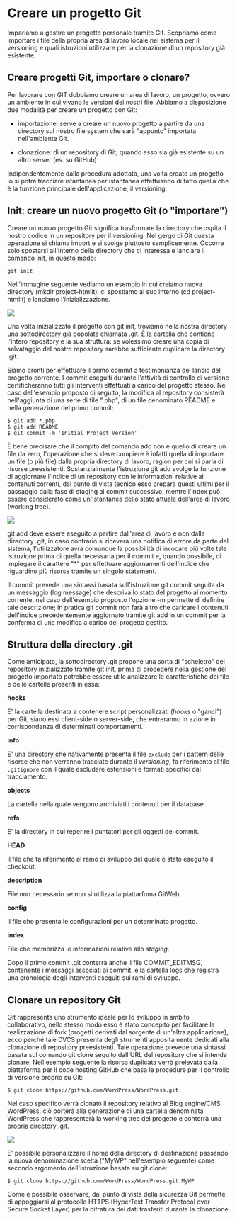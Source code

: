 # Creare un progetto Git

Impariamo a gestire un progetto personale tramite Git. Scopriamo come importare i file della propria area di lavoro locale nel sistema per il versioning e quali istruzioni utilizzare per la clonazione di un repository già esistente.


## Creare progetti Git, importare o clonare?

Per lavorare con GIT dobbiamo creare un area di lavoro, un progetto, ovvero un ambiente in cui vivano le versioni dei nostri file. Abbiamo a disposizione due modalità per creare un progetto con Git:

- importazione: serve a creare un nuovo progetto a partire da una directory sul nostro file system che sarà "appunto" importata nell'ambiente Git.

- clonazione: di un repository di Git, quando esso sia già esistente su un altro server (es. su GitHub)


Indipendentemente dalla procedura adottata, una volta creato un progetto lo si potrà tracciare istantanea per istantanea effettuando di fatto quella che è la funzione principale dell'applicazione, il versioning.

## Init: creare un nuovo progetto Git (o "importare")

Creare un nuovo progetto Git significa trasformare la directory che ospita il nostro codice in un repository per il versioning. Nel gergo di Git questa operazione si chiama import e si svolge piuttosto semplicemente. Occorre solo spostarsi all'interno della directory che ci interessa e lanciare il comando init, in questo modo:


```
git init
```

Nell'immagine seguente vediamo un esempio in cui creiamo nuova directory (mkdir project-htmlit), ci spostiamo al suo interno (cd project-htmlit) e lanciamo l'inizializzazione.

![](https://static.html.it/app/uploads/2015/07/11.png)

Una volta inizializzato il progetto con git init, troviamo nella nostra directory una sottodirectory già popolata chiamata .git. È la cartella che contiene l'intero repository e la sua struttura: se volessimo creare una copia di salvataggio del nostro repository sarebbe sufficiente duplicare la directory .git.

Siamo pronti per effettuare il primo commit a testimonianza del lancio del progetto corrente. I commit eseguiti durante l'attività di controllo di versione certificheranno tutti gli interventi effettuati a carico del progetto stesso. Nel caso dell'esempio proposto di seguito, la modifica al repository consisterà nell'aggiunta di una serie di file ".php", di un file denominato README e nella generazione del primo commit:

```
$ git add *.php
$ git add README
$ git commit -m 'Initial Project Version'
```

È bene precisare che il compito del comando add non è quello di creare un file da zero, l'operazione che si deve compiere è infatti quella di importare un file (o più file) dalla propria directory di lavoro, ragion per cui si parla di risorse preesistenti. Sostanzialmente l'istruzione git add svolge la funzione di aggiornare l'indice di un repository con le informazioni relative ai contenuti correnti, dal punto di vista tecnico esso prepara questi ultimi per il passaggio dalla fase di staging al commit successivo, mentre l'index può essere considerato come un'istantanea dello stato attuale dell'area di lavoro (working tree).

![](https://static.html.it/app/uploads/2015/07/21.png)

git add deve essere eseguito a partire dall'area di lavoro e non dalla directory .git, in caso contrario si riceverà una notifica di errore da parte del sistema, l'utilizzatore avrà comunque la possibilità di invocare più volte tale istruzione prima di quella necessaria per il commit e, quando possibile, di impiegare il carattere "*" per effettuare aggiornamenti dell'indice che riguardino più risorse tramite un singolo statement.

Il commit prevede una sintassi basata sull'istruzione git commit seguita da un messaggio (log message) che descriva lo stato del progetto al momento corrente, nel caso dell'esempio proposto l'opzione -m permette di definire tale descrizione; in pratica git commit non farà altro che caricare i contenuti dell'indice precedentemente aggiornato tramite git add in un commit per la conferma di una modifica a carico del progetto gestito.

## Struttura della directory .git

Come anticipato, la sottodirectory .git propone una sorta di "scheletro" del repository inizializzato tramite git init, prima di procedere nella gestione del progetto importato potrebbe essere utile analizzare le caratteristiche dei file e delle cartelle presenti in essa:




**hooks**

E' la cartella destinata a contenere script personalizzati (_hooks_ o "ganci") per Git, siano essi client-side o server-side, che entreranno in azione in corrispondenza di determinati comportamenti.

**info**

E' una directory che nativamente presenta il file `exclude` per i pattern delle risorse che non verranno tracciate durante il _versioning_, fa riferimento al file `.gitignore` con il quale escludere estensioni e formati specifici dal tracciamento.

**objects**

La cartella nella quale vengono archiviati i contenuti per il database.

**refs**

E' la directory in cui reperire i puntatori per gli oggetti dei commit.

**HEAD**

Il file che fa riferimento al ramo di sviluppo del quale è stato eseguito il checkout.

**description**

File non necessario se non si utilizza la piattarfoma GitWeb.

**config**

Il file che presenta le configurazioni per un determinato progetto.

**index**

File che memorizza le informazioni relative allo _staging_.


Dopo il primo commit .git conterrà anche il file COMMIT_EDITMSG, contenente i messaggi associati ai commit, e la cartella logs che registra una cronologia degli interventi eseguiti sui rami di sviluppo.

## Clonare un repository Git

Git rappresenta uno strumento ideale per lo sviluppo in ambito collaborativo, nello stesso modo esso è stato concepito per facilitare la realizzazione di fork (progetti derivati dal sorgente di un'altra applicazione), ecco perché tale DVCS presenta degli strumenti appositamente dedicati alla clonazione di repository preesistenti. Tale operazione prevede una sintassi basata sul comando git clone seguito dall'URL del repository che si intende clonare. Nell'esempio seguente la risorsa duplicata verrà prelevata dalla piattaforma per il code hosting GitHub che basa le procedure per il controllo di versione proprio su Git:

```
$ git clone https://github.com/WordPress/WordPress.git
```

Nel caso specifico verrà clonato il repository relativo al Blog engine/CMS WordPress, ciò porterà alla generazione di una cartella denominata WordPress che rappresenterà la working tree del progetto e conterrà una propria directory .git.

![](https://static.html.it/app/uploads/2015/07/3.png)

E' possibile personalizzare il nome della directory di destinazione passando la nuova denominazione scelta ("MyWP" nell'esempio seguente) come secondo argomento dell'istruzione basata su git clone:



```
$ git clone https://github.com/WordPress/WordPress.git MyWP
```

Come è possibile osservare, dal punto di vista della sicurezza Git permette di appoggiarsi al protocollo HTTPS (HyperText Transfer Protocol over Secure Socket Layer) per la cifratura dei dati trasferiti durante la clonazione.